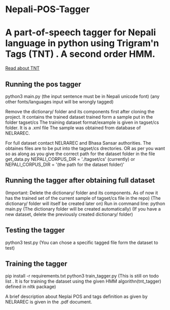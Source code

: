 # Nepali-POS-Tagger
# A part-of-speech tagger for Nepali language in python using Trigram'n Tags (TNT) . A second order HMM.
[Read about TNT](http://www.coli.uni-saarland.de/~thorsten/publications/Brants-ANLP00.pdf)

## Running the pos tagger
python3 main.py
(the input sentence must be in Nepali unicode font)
(any other fonts/languages input will be wrongly tagged)

Remove the dictionary/ folder and its components first after cloning the project. It contains the trained dataset 
trained form a sample put in the folder tagset/cs
The training dataset format/example is given in tagset/cs folder.  It is a .xml file
The sample was obtained from database of NELRAREC.

For full dataset contact NELRAREC and Bhasa Sansar authorities.
The obtaines files are to be put into the tagset/cs drectories.
OR as per you want so as along as you give the correct path for the
dataset folder in the file get_data.py
    NEPALI_CORPUS_DIR = './tagset/cs' (currently)
or  NEPALI_CORPUS_DIR = '(the path for the dataset folder)'

## Running the tagger after obtaining full dataset
(Important: Delete the dictionary/ folder and its components. As of now it has the trained set of the current sample of tagset/cs file
in the repo)
(The dictionary/ folder will itself be created later on)
Run in command line:
   python main.py
(The dictionary folder will be created automatically)
(If you have a new dataset, delete the previously created dictionary/ folder)

## Testing the tagger
python3 test.py
(You can chose a specific tagged file form the dataset to test)

## Training the tagger
pip install -r requirements.txt
python3 train_tagger.py
(This is still on todo list . It is for training the dataset using the given HMM algorithn(tnt_tagger) defined in nltk package)


A brief description about Neplai POS and tags definition as given by NELRAREC is given in the .pdf document.
 
